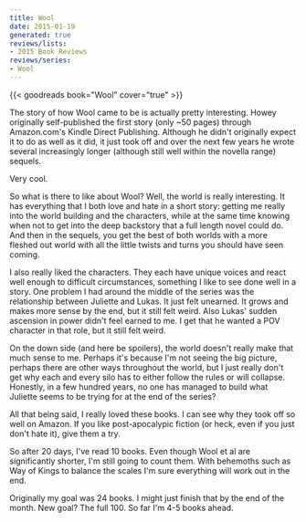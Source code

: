 ```yaml
---
title: Wool
date: 2015-01-19
generated: true
reviews/lists:
- 2015 Book Reviews
reviews/series:
- Wool
---
```

{{< goodreads book="Wool" cover="true" >}}

The story of how Wool came to be is actually pretty interesting. Howey originally self-published the first story (only ~50 pages) through Amazon.com's Kindle Direct Publishing. Although he didn't originally expect it to do as well as it did, it just took off and over the next few years he wrote several increasingly longer (although still well within the novella range) sequels.  

Very cool.  

<!--more-->

So what is there to like about Wool? Well, the world is really interesting. It has everything that I both love and hate in a short story: getting me really into the world building and the characters, while at the same time knowing when not to get into the deep backstory that a full length novel could do. And then in the sequels, you get the best of both worlds with a more fleshed out world with all the little twists and turns you should have seen coming.  

I also really liked the characters. They each have unique voices and react well enough to difficult circumstances, something I like to see done well in a story. One problem I had around the middle of the series was the relationship between Juliette and Lukas. It just felt unearned. It grows and makes more sense by the end, but it still felt weird. Also Lukas' sudden ascension in power didn't feel earned to me. I get that he wanted a POV character in that role, but it still felt weird.  

On the down side (and here be spoilers), the world doesn't really make that much sense to me. Perhaps it's because I'm not seeing the big picture, perhaps there are other ways throughout the world, but I just really don't get why each and every silo has to either follow the rules or will collapse. Honestly, in a few hundred years, no one has managed to build what Juliette seems to be trying for at the end of the series?  

All that being said, I really loved these books. I can see why they took off so well on Amazon. If you like post-apocalypic fiction (or heck, even if you just don't hate it), give them a try.  

So after 20 days, I've read 10 books. Even though Wool et al are significantly shorter, I'm still going to count them. With behemoths such as Way of Kings to balance the scales I'm sure everything will work out in the end.  

Originally my goal was 24 books. I might just finish that by the end of the month. New goal? The full 100. So far I'm 4-5 books ahead.


